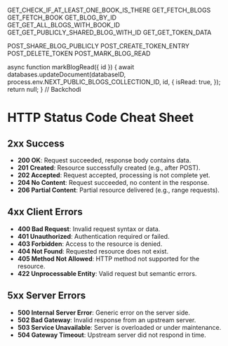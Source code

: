 GET_CHECK_IF_AT_LEAST_ONE_BOOK_IS_THERE
GET_FETCH_BLOGS
GET_FETCH_BOOK
GET_BLOG_BY_ID
GET_GET_ALL_BLOGS_WITH_BOOK_ID
GET_GET_PUBLICLY_SHARED_BLOG_WITH_ID
GET_GET_TOKEN_DATA

POST_SHARE_BLOG_PUBLICLY
POST_CREATE_TOKEN_ENTRY
POST_DELETE_TOKEN
POST_MARK_BLOG_READ

async function markBlogRead({ id }) {
  await databases.updateDocument(databaseID, process.env.NEXT_PUBLIC_BLOGS_COLLECTION_ID, id, {
    isRead: true,
  });
  return null;
}
// Backchodi

# HTTP Status Code Cheat Sheet
## 2xx Success
- **200 OK**: Request succeeded, response body contains data.
- **201 Created**: Resource successfully created (e.g., after POST).
- **202 Accepted**: Request accepted, processing is not complete yet.
- **204 No Content**: Request succeeded, no content in the response.
- **206 Partial Content**: Partial resource delivered (e.g., range requests).

## 4xx Client Errors
- **400 Bad Request**: Invalid request syntax or data.
- **401 Unauthorized**: Authentication required or failed.
- **403 Forbidden**: Access to the resource is denied.
- **404 Not Found**: Requested resource does not exist.
- **405 Method Not Allowed**: HTTP method not supported for the resource.
- **422 Unprocessable Entity**: Valid request but semantic errors.

## 5xx Server Errors
- **500 Internal Server Error**: Generic error on the server side.
- **502 Bad Gateway**: Invalid response from an upstream server.
- **503 Service Unavailable**: Server is overloaded or under maintenance.
- **504 Gateway Timeout**: Upstream server did not respond in time.
